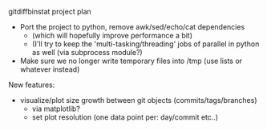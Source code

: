 gitdiffbinstat project plan

* Port the project to python, remove awk/sed/echo/cat dependencies
  * (which will hopefully improve performance a bit)
   * (I'll try to keep the 'multi-tasking/threading' jobs of parallel in python as well (via subprocess module?)
* Make sure we no longer write temporary files into /tmp (use lists or whatever instead)


New features:
* visualize/plot size growth between git objects (commits/tags/branches)
  * via matplotlib?
  * set plot resolution (one data point per: day/commit etc..) 
